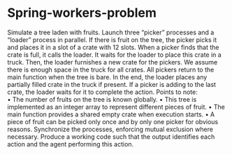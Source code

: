 # Spring-workers-problem

Simulate a tree laden with fruits. Launch three “picker” processes and a “loader” process in parallel. If there is
fruit on the tree, the picker picks it and places it in a slot of a crate with 12 slots. When a picker finds that the
crate is full, it calls the loader. It waits for the loader to place this crate in a truck. Then, the loader furnishes a
new crate for the pickers. We assume there is enough space in the truck for all crates. All pickers return to the
main function when the tree is bare. In the end, the loader places any partially filled crate in the truck if present.
If a picker is adding to the last crate, the loader waits for it to complete the action.
Points to note: <br>
• The number of fruits on the tree is known globally.
• This tree is implemented as an integer array to represent different pieces of fruit.
• The main function provides a shared empty crate when execution starts.
• A piece of fruit can be picked only once and by only one picker for obvious reasons.
Synchronize the processes, enforcing mutual exclusion where necessary. Produce a working code such that the
output identifies each action and the agent performing this action.
